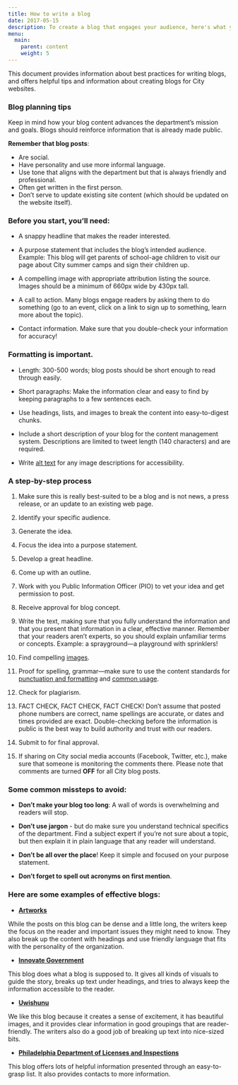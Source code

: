 ```yaml
---
title: How to write a blog
date: 2017-05-15
description: To create a blog that engages your audience, here's what you need to know.
menu:
  main:
    parent: content
    weight: 5
---
```



This document provides information about best practices for writing blogs, and offers helpful tips and information about creating blogs for City websites.
 
### Blog planning tips
 
Keep in mind how your blog content advances the department’s mission and goals. Blogs should reinforce information that is already made public.  
 
**Remember that blog posts**:

* Are social.
* Have personality and use more informal language. 
* Use tone that aligns with the department but that is always friendly and professional.
* Often get written in the first person.
* Don’t serve to update existing site content (which should be updated on the website itself).
 
### Before you start, you’ll need:
* A snappy headline that makes the reader interested.

* A purpose statement that includes the blog’s intended audience. 
Example: This blog will get parents of school-age children to visit our page about City summer camps and sign their children up.

* A compelling image with appropriate attribution listing the source. Images should be a minimum of 660px wide by 430px tall.

* A call to action. Many blogs engage readers by asking them to do something (go to an event, click on a link to sign up to something, learn more about the topic).

* Contact information. Make sure that you double-check your information for accuracy!
 
### Formatting is important.
* Length: 300-500 words; blog posts should be short enough to read through easily.

* Short paragraphs: Make the information clear and easy to find by keeping paragraphs to a few sentences each.

* Use headings, lists, and images to break the content into easy-to-digest chunks.

* Include a short description of your blog for the content management system. Descriptions are limited to tweet length (140 characters) and are required.

* Write [alt text](http://webaim.org/techniques/alttext/) for any image descriptions for accessibility.
 
### A step-by-step process

1. Make sure this is really best-suited to be a blog and is not news,  a press release, or an update to an existing web page. 

2. Identify your specific audience.

3. Generate the idea.

4. Focus the idea into a purpose statement.

5. Develop a great headline.

6. Come up with an outline.

7. Work with you Public Information Officer (PIO) to vet your idea and get permission to post.

8. Receive approval for blog concept.

9. Write the text, making sure that you fully understand the information and that you present that information in a clear, effective manner. Remember that your readers aren’t experts, so you should explain unfamiliar terms or concepts.
Example: a sprayground—a playground with sprinklers!

10. Find compelling [images](https://github.com/CityOfPhiladelphia/standards-docs/blob/master/site-content/guidelines/design-development/brand-elements/imagery.md).

11. Proof for spelling, grammar—make sure to use the content standards for [punctuation and formatting](https://github.com/CityOfPhiladelphia/standards-docs/blob/master/site-content/guidelines/content/punctuation-and-formatting.md) and [common usage](https://github.com/CityOfPhiladelphia/standards-docs/blob/master/site-content/guidelines/content/common-usage.md).

12. Check for plagiarism.

13. FACT CHECK, FACT CHECK, FACT CHECK! Don’t assume that posted phone numbers are correct, name spellings are accurate, or dates and times provided are exact. Double-checking before the information is public is the best way to build authority and trust with our readers.

14. Submit to for final approval.

15. If sharing on City social media accounts (Facebook, Twitter, etc.), make sure that someone is monitoring the comments there. Please note that comments are turned **OFF** for all City blog posts.
 
 
### Some common missteps to avoid:
 
* **Don’t make your blog too long**: A wall of words is overwhelming and readers will stop.

* **Don’t use jargon** - but do make sure you understand technical specifics of the department. Find a subject expert if you’re not sure about a topic, but then explain it in plain language that any reader will understand.

* **Don’t be all over the place**! Keep it simple and focused on your purpose statement.

* **Don’t forget to spell out acronyms on first mention**.
 
 

### Here are some examples of effective blogs:
 
* [**Artworks**](https://www.arts.gov/art-works/2017/taking-note-round-arts-participation-research) 

While the posts on this blog can be dense and a little long, the writers keep the focus on the reader and important issues they might need to know. They also break up the content with headings and use friendly language that fits with the personality of the organization.

* [**Innovate Government**](http://www.innovategovernment.com/team-nyc/) 

This blog does what a blog is supposed to. It gives all kinds of visuals to guide the story, breaks up text under headings, and tries to always keep the information accessible to the reader.

* [**Uwishunu**](http://www.uwishunu.com/) 

We like this blog because it creates a sense of excitement, it has beautiful images, and it provides clear information in good groupings that are reader-friendly. The writers also do a good job of breaking up text into nice-sized bits.

* [**Philadelphia Department of Licenses and Inspections**](https://beta.phila.gov/posts/department-of-licenses-and-inspections/2017-05-10-building-safety-month-five-things-to-think-about-in-your-everyday-life/) 

This blog offers lots of helpful information presented through an easy-to-grasp list. It also provides contacts to more information. 
